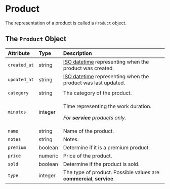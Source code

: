 # Product

The representation of a product is called a `Product` object.

## The `Product` Object

<table>
  <thead>
    <tr>
      <th style="text-align:left"><b>Attribute</b>
      </th>
      <th style="text-align:left"><b>Type</b>
      </th>
      <th style="text-align:left"><b>Description</b>
      </th>
    </tr>
  </thead>
  <tbody>
    <tr>
      <td style="text-align:left"><code>created_at</code>
      </td>
      <td style="text-align:left">string</td>
      <td style="text-align:left"><a href="https://en.wikipedia.org/wiki/ISO_8601">ISO datetime</a> representing
        when the product was created.</td>
    </tr>
    <tr>
      <td style="text-align:left"><code>updated_at</code>
      </td>
      <td style="text-align:left">string</td>
      <td style="text-align:left"><a href="https://en.wikipedia.org/wiki/ISO_8601">ISO datetime</a> representing
        when the product was last updated.</td>
    </tr>
    <tr>
      <td style="text-align:left"></td>
      <td style="text-align:left"></td>
      <td style="text-align:left"></td>
    </tr>
    <tr>
      <td style="text-align:left"><code>category</code>
      </td>
      <td style="text-align:left">string</td>
      <td style="text-align:left">The category of the product.</td>
    </tr>
    <tr>
      <td style="text-align:left"><code>minutes</code>
      </td>
      <td style="text-align:left">integer</td>
      <td style="text-align:left">
        <p>Time representing the work duration.</p>
        <p><em>For <b>service</b> products only.</em>
        </p>
      </td>
    </tr>
    <tr>
      <td style="text-align:left"><code>name</code>
      </td>
      <td style="text-align:left">string</td>
      <td style="text-align:left">Name of the product.</td>
    </tr>
    <tr>
      <td style="text-align:left"><code>notes</code>
      </td>
      <td style="text-align:left">string</td>
      <td style="text-align:left">Notes.</td>
    </tr>
    <tr>
      <td style="text-align:left"><code>premium</code>
      </td>
      <td style="text-align:left">boolean</td>
      <td style="text-align:left">Determine if it is a premium product.</td>
    </tr>
    <tr>
      <td style="text-align:left"><code>price</code>
      </td>
      <td style="text-align:left">numeric</td>
      <td style="text-align:left">Price of the product.</td>
    </tr>
    <tr>
      <td style="text-align:left"><code>sold</code>
      </td>
      <td style="text-align:left">boolean</td>
      <td style="text-align:left">Determine if the product is sold.</td>
    </tr>
    <tr>
      <td style="text-align:left"><code>type</code>
      </td>
      <td style="text-align:left">integer</td>
      <td style="text-align:left">The type of product. Possible values are <b>commercial</b>, <b>service</b>.</td>
    </tr>
  </tbody>
</table>